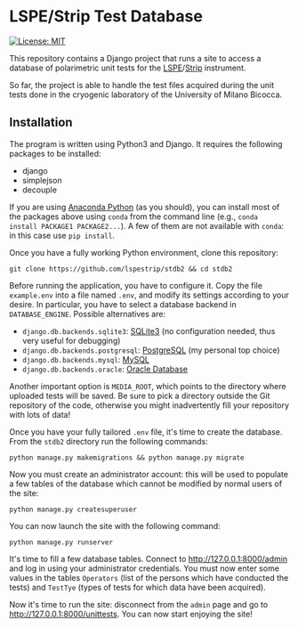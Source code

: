 # LSPE/Strip Test Database

[![License: MIT](https://img.shields.io/badge/License-MIT-yellow.svg)](https://opensource.org/licenses/MIT)

This repository contains a Django project that runs a site to access a database
of polarimetric unit tests for the [LSPE](http://planck.roma1.infn.it/lspe/index.html)/[Strip](http://planck.roma1.infn.it/lspe/strip.html) instrument.

So far, the project is able to handle the test files acquired during the unit
tests done in the cryogenic laboratory of the University of Milano Bicocca.

## Installation

The program is written using Python3 and Django. It requires the following
packages to be installed:

- django
- simplejson
- decouple

If you are using [Anaconda Python](https://www.anaconda.com/) (as you should),
you can install most of the packages above using `conda` from the command line
(e.g., `conda install PACKAGE1 PACKAGE2...`). A few of them are not available
with `conda`: in this case use `pip install`.

Once you have a fully working Python environment, clone this repository:

    git clone https://github.com/lspestrip/stdb2 && cd stdb2

Before running the application, you have to configure it. Copy the file
`example.env` into a file named `.env`, and modify its settings according to
your desire. In particular, you have to select a database backend in
`DATABASE_ENGINE`. Possible alternatives are:

- `django.db.backends.sqlite3`: [SQLite3](https://sqlite.org/) (no configuration needed, thus very useful for debugging)
- `django.db.backends.postgresql`: [PostgreSQL](https://www.postgresql.org/) (my personal top choice)
- `django.db.backends.mysql`: [MySQL](https://dev.mysql.com/)
- `django.db.backends.oracle`: [Oracle Database](https://www.oracle.com/it/database/index.html)

Another important option is `MEDIA_ROOT`, which points to the directory where
uploaded tests will be saved. Be sure to pick a directory outside the Git
repository of the code, otherwise you might inadvertently fill your repository
with lots of data!

Once you have your fully tailored `.env` file, it's time to create the database.
From the `stdb2` directory run the following commands:

    python manage.py makemigrations && python manage.py migrate

Now you must create an administrator account: this will be used to populate a
few tables of the database which cannot be modified by normal users of the site:

    python manage.py createsuperuser

You can now launch the site with the following command:

    python manage.py runserver

It's time to fill a few database tables. Connect to http://127.0.0.1:8000/admin
and log in using your administrator credentials. You must now enter some values
in the tables `Operators` (list of the persons which have conducted the tests)
and `TestTye` (types of tests for which data have been acquired).

Now it's time to run the site: disconnect from the `admin` page and go to
http://127.0.0.1:8000/unittests. You can now start enjoying the site!
